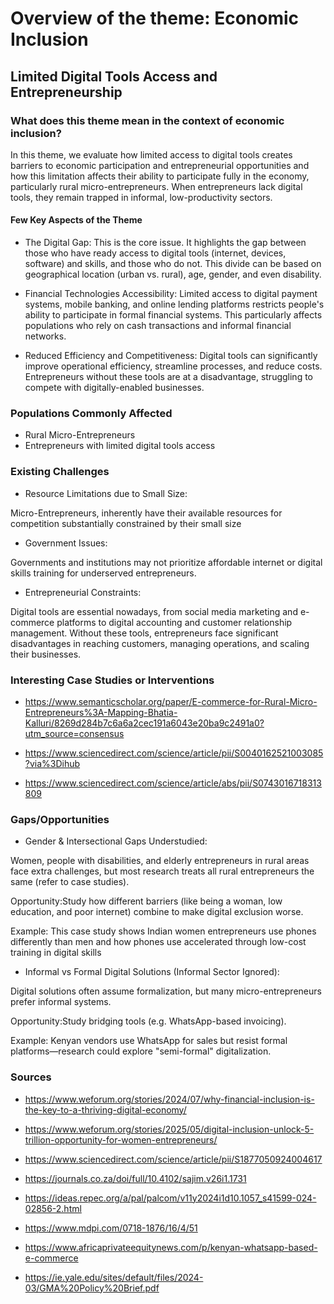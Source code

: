 # Overview of the theme: Economic Inclusion

## Limited Digital Tools Access and Entrepreneurship

### What does this theme mean in the context of economic inclusion?

In this theme, we evaluate how limited access to digital tools creates barriers
to economic participation and entrepreneurial opportunities and how this
limitation affects their ability to participate fully in the economy,
particularly rural micro-entrepreneurs. When entrepreneurs lack digital tools,
they remain trapped in informal, low-productivity sectors.

#### Few Key Aspects of the Theme

- The Digital Gap:
This is the core issue. It highlights the gap between those who have ready
access to digital tools (internet, devices, software) and skills,
and those who do not. This divide can be based on geographical location
(urban vs. rural), age, gender, and even disability.

- Financial Technologies Accessibility:
Limited access to digital payment systems, mobile banking, and online lending
platforms restricts people's ability to participate in formal financial systems.
This particularly affects populations who rely on cash transactions and informal
financial networks.

- Reduced Efficiency and Competitiveness:
Digital tools can significantly improve operational efficiency,
streamline processes, and reduce costs. Entrepreneurs without these tools
are at a disadvantage, struggling to compete with digitally-enabled businesses.

### Populations Commonly Affected

- Rural Micro-Entrepreneurs
- Entrepreneurs with limited digital tools access

### Existing Challenges

- Resource Limitations due to Small Size:

Micro-Entrepreneurs, inherently have their available resources for competition
substantially constrained by their small size

- Government Issues:

Governments and institutions may not prioritize affordable internet or digital
skills training for underserved entrepreneurs.

- Entrepreneurial Constraints:

Digital tools are essential nowadays, from social media marketing and e-commerce
platforms to digital accounting and customer relationship management.
Without these tools, entrepreneurs face significant disadvantages in reaching
customers, managing operations, and scaling their businesses.

### Interesting Case Studies or Interventions

- <https://www.semanticscholar.org/paper/E-commerce-for-Rural-Micro-Entrepreneurs%3A-Mapping-Bhatia-Kalluri/8269d284b7c6a6a2cec191a6043e20ba9c2491a0?utm_source=consensus>

- <https://www.sciencedirect.com/science/article/pii/S0040162521003085?via%3Dihub>

- <https://www.sciencedirect.com/science/article/abs/pii/S0743016718313809>

### Gaps/Opportunities

- Gender & Intersectional Gaps Understudied:

Women, people with disabilities, and elderly entrepreneurs in rural areas face
extra challenges, but most research treats all rural entrepreneurs the same
(refer to case studies).

Opportunity:Study how different barriers (like being a woman, low education,
and poor internet) combine to make digital exclusion worse.

Example:
This case study shows Indian women entrepreneurs use phones differently than men
and how phones use accelerated through low-cost training in digital skills

- Informal vs Formal Digital Solutions (Informal Sector Ignored):

Digital solutions often assume formalization, but many micro-entrepreneurs prefer
informal systems.

Opportunity:Study bridging tools (e.g. WhatsApp-based invoicing).

Example:
Kenyan vendors use WhatsApp for sales but resist formal platforms—research could
explore "semi-formal" digitalization.

### Sources

- <https://www.weforum.org/stories/2024/07/why-financial-inclusion-is-the-key-to-a-thriving-digital-economy/>

- <https://www.weforum.org/stories/2025/05/digital-inclusion-unlock-5-trillion-opportunity-for-women-entrepreneurs/>

- <https://www.sciencedirect.com/science/article/pii/S1877050924004617>

- <https://journals.co.za/doi/full/10.4102/sajim.v26i1.1731>

- <https://ideas.repec.org/a/pal/palcom/v11y2024i1d10.1057_s41599-024-02856-2.html>

- <https://www.mdpi.com/0718-1876/16/4/51>

- <https://www.africaprivateequitynews.com/p/kenyan-whatsapp-based-e-commerce>

- <https://ie.yale.edu/sites/default/files/2024-03/GMA%20Policy%20Brief.pdf>
